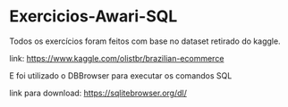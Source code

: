 # Exercicios-Awari-SQL

Todos os exercícios foram feitos com base no dataset retirado do kaggle.

link: https://www.kaggle.com/olistbr/brazilian-ecommerce

E foi utilizado o DBBrowser para executar os comandos SQL

link para download: https://sqlitebrowser.org/dl/
